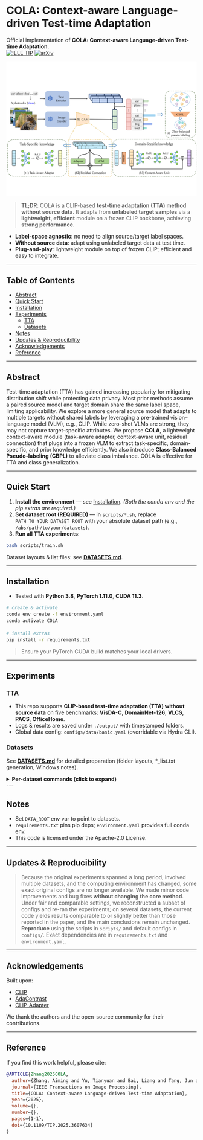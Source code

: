 # COLA: Context-aware Language-driven Test-time Adaptation<!-- omit in toc -->

Official implementation of **COLA: Context-aware Language-driven Test-time Adaptation**.  
[![IEEE TIP](https://img.shields.io/badge/Paper-IEEE%20TIP-009689.svg)](https://ieeexplore.ieee.org/document/11174099) [![arXiv](https://img.shields.io/badge/Paper-arXiv-b31b1b.svg)](https://arxiv.org/abs/2509.17598)

![Overview](media/overview.png)

> **TL;DR**: COLA is a CLIP-based **test-time adaptation (TTA) method without source data**. It adapts from **unlabeled target samples** via a **lightweight, efficient** module on a frozen CLIP backbone, achieving **strong performance**.

- **Label-space agnostic**: no need to align source/target label spaces.
- **Without source data**: adapt using unlabeled target data at test time.
- **Plug-and-play**: lightweight module on top of frozen CLIP; efficient and easy to integrate.


---

## Table of Contents <!-- omit in toc -->
- [Abstract](#abstract)
- [Quick Start](#quick-start)
- [Installation](#installation)
- [Experiments](#experiments)
  - [TTA](#tta)
  - [Datasets](#datasets)
- [Notes](#notes)
- [Updates \& Reproducibility](#updates--reproducibility)
- [Acknowledgements](#acknowledgements)
- [Reference](#reference)

---

## Abstract
Test-time adaptation (TTA) has gained increasing popularity for mitigating distribution shift while protecting data privacy. Most prior methods assume a paired source model and target domain share the same label space, limiting applicability. We explore a more general source model that adapts to multiple targets without shared labels by leveraging a pre-trained vision–language model (VLM), e.g., CLIP. While zero-shot VLMs are strong, they may not capture target-specific attributes. We propose **COLA**, a lightweight context-aware module (task-aware adapter, context-aware unit, residual connection) that plugs into a frozen VLM to extract task-specific, domain-specific, and prior knowledge efficiently. We also introduce **Class-Balanced Pseudo-labeling (CBPL)** to alleviate class imbalance. COLA is effective for TTA and class generalization.

---

## Quick Start

1) **Install the environment** — see [Installation](#installation). *(Both the conda env and the pip extras are required.)*  
2) **Set dataset root (REQUIRED)** — in `scripts/*.sh`, replace `PATH_TO_YOUR_DATASET_ROOT` with your absolute dataset path (e.g., `/abs/path/to/your/datasets`).  
3) **Run all TTA experiments**:
```bash
bash scripts/train.sh

```
Dataset layouts & list files: see **[DATASETS.md](./DATASETS.md)**.

---

## Installation
- Tested with **Python 3.8**, **PyTorch 1.11.0**, **CUDA 11.3**.  

```bash
# create & activate
conda env create -f environment.yaml
conda activate COLA

# install extras
pip install -r requirements.txt

```
> Ensure your PyTorch CUDA build matches your local drivers.

---

## Experiments

### TTA
- This repo supports **CLIP-based test-time adaptation (TTA) without source data** on five benchmarks: **VisDA-C**, **DomainNet-126**, **VLCS**, **PACS**, **OfficeHome**.
- Logs & results are saved under `./output/` with timestamped folders.
- Global data config: `configs/data/basic.yaml` (overridable via Hydra CLI).


### Datasets

See **[DATASETS.md](./DATASETS.md)** for detailed preparation (folder layouts, *_list.txt generation, Windows notes).

<details>
<summary><b>Per-dataset commands (click to expand)</b></summary>

**VisDA-C**
```bash
bash scripts/train_VISDA-C_target.sh            # ViT-B/16
```

**DomainNet-126**

```bash
bash scripts/train_domainnet-126_target.sh
```

**VLCS**
```bash
bash scripts/train_VLCS_target.sh               # ViT-B/16
bash scripts/train_VLCS_target_RN101.sh         # RN101
```

**PACS**
```bash
bash scripts/train_PACS_target.sh
```

**OfficeHome**
```bash
bash scripts/train_OfficeHome_target.sh
```
</details>
---

## Notes

- Set `DATA_ROOT` env var to point to datasets.
- `requirements.txt` pins pip deps; `environment.yaml` provides full conda env.
- This code is licensed under the Apache-2.0 License.


---

## Updates & Reproducibility
> Because the original experiments spanned a long period, involved multiple datasets, and the computing environment has changed, some exact original configs are no longer available. We made minor code improvements and bug fixes **without changing the core method**. Under fair and comparable settings, we reconstructed a subset of configs and re-ran the experiments; on several datasets, the current code yields results comparable to or slightly better than those reported in the paper, and the main conclusions remain unchanged.  
> **Reproduce** using the scripts in `scripts/` and default configs in `configs/`. Exact dependencies are in `requirements.txt` and `environment.yaml`.  


---

## Acknowledgements
Built upon:
- [CLIP](https://github.com/openai/CLIP)
- [AdaContrast](https://github.com/DianCh/AdaContrast)
- [CLIP-Adapter](https://github.com/CLIP-Adapter/CLIP-Adapter)

We thank the authors and the open-source community for their contributions.

---

## Reference
If you find this work helpful, please cite:
```bibtex
@ARTICLE{Zhang2025COLA,
  author={Zhang, Aiming and Yu, Tianyuan and Bai, Liang and Tang, Jun and Guo, Yanming and Ruan, Yirun and Zhou, Yun and Lu, Zhihe},
  journal={IEEE Transactions on Image Processing},
  title={COLA: Context-aware Language-driven Test-time Adaptation},
  year={2025},
  volume={},
  number={},
  pages={1-1},
  doi={10.1109/TIP.2025.3607634}
}
```
